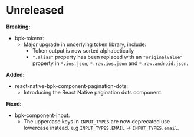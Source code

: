 # Unreleased

**Breaking:**
- bpk-tokens:
  - Major upgrade in underlying token library, include:
    - Token output is now sorted alphabetically
    - `".alias"` property has been replaced with an `"originalValue"` property in `*.ios.json`, `*.raw.ios.json` and `*.raw.android.json`.

**Added:**
- react-native-bpk-component-pagination-dots:
  - Introducing the React Native pagination dots component.

**Fixed:**
- bpk-component-input:
  - The uppercase keys in `INPUT_TYPES` are now deprecated use lowercase instead. e.g `INPUT_TYPES.EMAIL` -> `INPUT_TYPES.email`.
